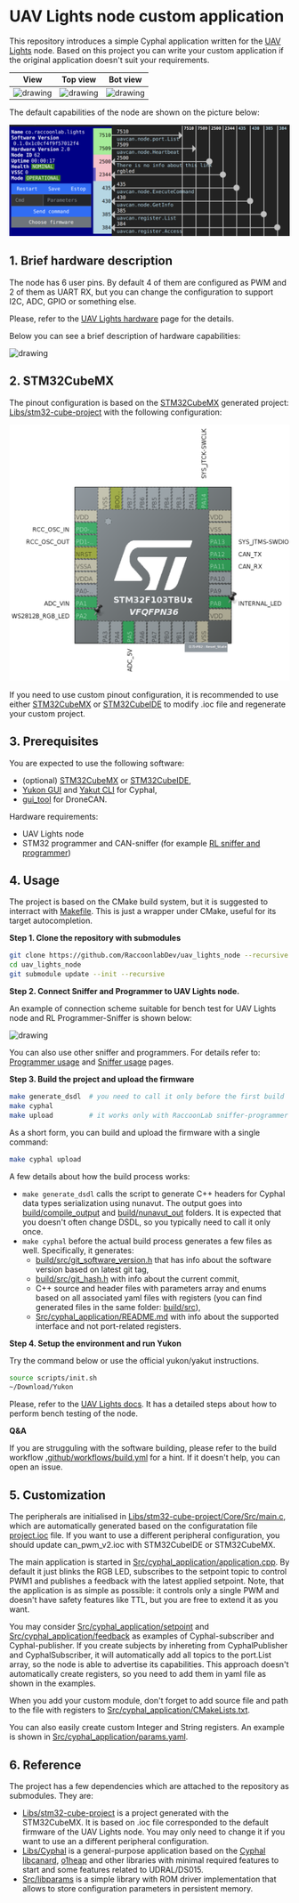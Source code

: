# UAV Lights node custom application

This repository introduces a simple Cyphal application written for the [UAV Lights](https://docs.raccoonlab.co/guide/ui_leds/) node. Based on this project you can write your custom application if the original application doesn't suit your requirements.

| View | Top view | Bot view |
| ---- | --- | ------ |
| <img src="https://docs.raccoonlab.co/assets/img/t-view.42a0bfba.png" alt="drawing" width="225"> | <img src="https://docs.raccoonlab.co/assets/img/t-view-top.39aeaa81.png" alt="drawing" width="225"> | <img src="https://docs.raccoonlab.co/assets/img/t-view-bottom.e9a28e7d.png" alt="drawing" width="225">|

The default capabilities of the node are shown on the picture below:

<img src="assets/yukon.png" alt="drawing">

## 1. Brief hardware description

The node has 6 user pins. By default 4 of them are configured as PWM and 2 of them as UART RX, but you can change the configuration to support I2C, ADC, GPIO or something else.

Please, refer to the [UAV Lights hardware](https://docs.raccoonlab.co/guide/ui_leds/hardware.html) page for the details.

Below you can see a brief description of hardware capabilities:

<img src="https://docs.raccoonlab.co/assets/img/pinout.3edfaf8e.png" alt="drawing">

## 2. STM32CubeMX

The pinout configuration is based on the [STM32CubeMX](https://www.st.com/en/development-tools/stm32cubemx.html) generated project: [Libs/stm32-cube-project](https://github.com/RaccoonLabHardware/lights-v0-software) with the following configuration:

<img src="https://github.com/RaccoonLabHardware/lights-v0-software/raw/main/Assets/stm32cubemx.png" alt="drawing">

If you need to use custom pinout configuration, it is recommended to use either [STM32CubeMX](https://www.st.com/en/development-tools/stm32cubemx.html) or [STM32CubeIDE](https://www.st.com/en/development-tools/stm32cubeide.html) to modify .ioc file and regenerate your custom project.

## 3. Prerequisites

You are expected to use the following software:
- (optional) [STM32CubeMX](https://www.st.com/en/development-tools/stm32cubemx.html) or [STM32CubeIDE](https://www.st.com/en/development-tools/stm32cubeide.html),
- [Yukon GUI](https://github.com/OpenCyphal-Garage/yukon) and [Yakut CLI](https://github.com/OpenCyphal/yakut) for Cyphal,
- [gui_tool](https://dronecan.github.io/GUI_Tool/Overview/) for DroneCAN.

Hardware requirements:
- UAV Lights node
- STM32 programmer and CAN-sniffer (for example [RL sniffer and programmer](https://docs.raccoonlab.co/guide/programmer_sniffer/))

## 4. Usage

The project is based on the CMake build system, but it is suggested to interract with [Makefile](Makefile). This is just a wrapper under CMake, useful for its target autocompletion.

**Step 1. Clone the repository with submodules**

```bash
git clone https://github.com/RaccoonlabDev/uav_lights_node --recursive
cd uav_lights_node
git submodule update --init --recursive
```

**Step 2. Connect Sniffer and Programmer to UAV Lights node.**

An example of connection scheme suitable for bench test for UAV Lights node and RL Programmer-Sniffer is shown below:

<img src="https://docs.raccoonlab.co/assets/img/bench_test_molex.7b3ab4e3.png" alt="drawing">

You can also use other sniffer and programmers. For details refer to: [Programmer usage](https://docs.raccoonlab.co/guide/programmer_sniffer/programmer.html) and [Sniffer usage](https://docs.raccoonlab.co/guide/programmer_sniffer/sniffer.html#_4-1-cyphal-usage) pages.

**Step 3. Build the project and upload the firmware**

```bash
make generate_dsdl  # you need to call it only before the first build
make cyphal
make upload         # it works only with RaccoonLab sniffer-programmer yet
```

As a short form, you can build and upload the firmware with a single command:

```bash
make cyphal upload
```

A few details about how the build process works:
- `make generate_dsdl` calls the script to generate C++ headers for Cyphal data types serialization using nunavut. The output goes into [build/compile_output](build/compile_output) and [build/nunavut_out](build/nunavut_out) folders. It is expected that you doesn't often change DSDL, so you typically need to call it only once. 
- `make cyphal` before the actual build process generates a few files as well. Specifically, it generates:
    - [build/src/git_software_version.h](build/src/git_software_version.h) that has info about the software version based on latest git tag,
    - [build/src/git_hash.h](build/src/git_hash.h) with info about the current commit,
    - C++ source and header files with parameters array and enums based on all associated yaml files with registers (you can find generated files in the same folder: [build/src](build/src)),
    - [Src/cyphal_application/README.md](Src/cyphal_application/README.md) with info about the supported interface and not port-related registers.

**Step 4. Setup the environment and run Yukon**

Try the command below or use the official yukon/yakut instructions.

```bash
source scripts/init.sh
~/Download/Yukon
```

Please, refer to the [UAV Lights docs](https://docs.raccoonlab.co/guide/ui_leds/cyphal.html).
It has a detailed steps about how to perform bench testing of the node.

**Q&A**

If you are strugguling with the software building, please refer to the build workflow [.github/workflows/build.yml](.github/workflows/build.yml) for a hint. If it doesn't help, you can open an issue.

## 5. Customization

The peripherals are initialised in [Libs/stm32-cube-project/Core/Src/main.c](https://github.com/RaccoonLabHardware/lights-v0-software/blob/main/Core/Src/main.c), which are automatically generated based on the configuratation file [project.ioc](https://github.com/RaccoonLabHardware/lights-v0-software/blob/main/can_pwm_v2.ioc) file. If you want to use a different peripheral configuration, you should update can_pwm_v2.ioc with STM32CubeIDE or STM32CubeMX.

The main application is started in [Src/cyphal_application/application.cpp](Src/cyphal_application/application.cpp).
By default it just blinks the RGB LED, subscribes to the setpoint topic to control PWM1 and publishes a feedback with the latest applied setpoint. Note, that the application is as simple as possible: it controls only a single PWM and doesn't have safety features like TTL, but you are free to extend it as you want.

You may consider [Src/cyphal_application/setpoint](Src/cyphal_application/setpoint) and [Src/cyphal_application/feedback](Src/cyphal_application/feedback) as examples of Cyphal-subscriber and Cyphal-publisher. If you create subjects by inhereting from CyphalPublisher and CyphalSubscriber, it will automatically add all topics to the port.List array, so the node is able to advertise its capabilities. This approach doesn't automatically create registers, so you need to add them in yaml file as shown in the examples.

When you add your custom module, don't forget to add source file and path to the file with registers to [Src/cyphal_application/CMakeLists.txt](Src/cyphal_application/CMakeLists.txt). 

You can also easily create custom Integer and String registers. An example is shown in [Src/cyphal_application/params.yaml](Src/cyphal_application/params.yaml).

## 6. Reference

The project has a few dependencies which are attached to the repository as submodules. They are:

- [Libs/stm32-cube-project](https://github.com/RaccoonLabHardware/lights-v0-software) is a project generated with the STM32CubeMX. It is based on .ioc file corresponded to the default firmware of the UAV Lights node. You may only need to change it if you want to use an a different peripheral configuration.
- [Libs/Cyphal](https://github.com/RaccoonlabDev/libcanard_cyphal_application) is a general-purpose application based on the [Cyphal libcanard](https://github.com/OpenCyphal/libcanard), [o1heap](https://github.com/pavel-kirienko/o1heap) and other libraries with minimal required features to start and some features related to UDRAL/DS015.
- [Src/libparams](https://github.com/PonomarevDA/libparams) is a simple library with ROM driver implementation that allows to store configuration parameters in persistent memory.
